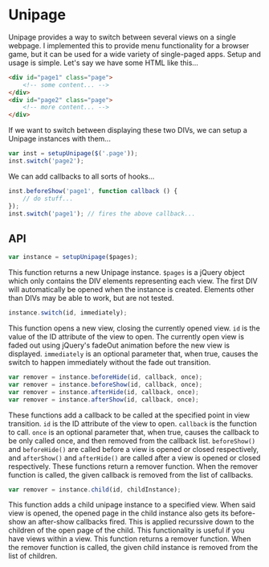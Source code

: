# Unipage
Unipage provides a way to switch between several views on a single webpage. I implemented this to provide menu functionality for a browser game, but it can be used for a wide variety of single-paged apps. Setup and usage is simple. Let's say we have some HTML like this...

```html
<div id="page1" class="page">
    <!-- some content... -->
</div>
<div id="page2" class="page">
    <!-- more content... -->
</div>
```

If we want to switch between displaying these two DIVs, we can setup a Unipage instances with them...

```javascript
var inst = setupUnipage($('.page'));
inst.switch('page2');
```

We can add callbacks to all sorts of hooks...

```javascript
inst.beforeShow('page1', function callback () {
    // do stuff... 
});
inst.switch('page1'); // fires the above callback...
```

## API
```javascript
var instance = setupUnipage($pages);
```
This function returns a new Unipage instance. `$pages` is a jQuery object which only contains the DIV elements representing each view. The first DIV will automatically be opened when the instance is created. Elements other than DIVs may be able to work, but are not tested.

```javascript
instance.switch(id, immediately);
```
This function opens a new view, closing the currently opened view. `id` is the value of the ID attribute of the view to open. The currently open view is faded out using jQuery's fadeOut animation before the new view is displayed. `immediately` is an optional parameter that, when true, causes the switch to happen immediately without the fade out transition.

```javascript
var remover = instance.beforeHide(id, callback, once);
var remover = instance.beforeShow(id, callback, once);
var remover = instance.afterHide(id, callback, once);
var remover = instance.afterShow(id, callback, once);
```
These functions add a callback to be called at the specified point in view transition. `id` is the ID attribute of the view to open. `callback` is the function to call. `once` is an optional parameter that, when true, causes the callback to be only called once, and then removed from the callback list. `beforeShow()` and `beforeHide()` are called before a view is opened or closed respectively, and `afterShow()` and `afterHide()` are called after a view is opened or closed respectively. These functions return a remover function. When the remover function is called, the given callback is removed from the list of callbacks.

```javascript
var remover = instance.child(id, childInstance);
```
This function adds a child unipage instance to a specified view. When said view is opened, the opened page in the child instance also gets its before-show an after-show callbacks fired. This is applied recurssive down to the children of the open page of the child. This functionality is useful if you have views within a view. This function returns a remover function. When the remover function is called, the given child instance is removed from the list of children.